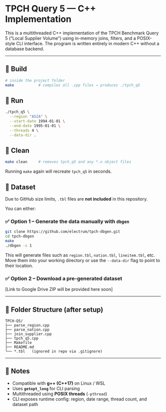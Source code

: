 # TPCH Query 5 — C++ Implementation

This is a multithreaded C++ implementation of the TPCH Benchmark Query 5 (“Local Supplier Volume”) using in-memory joins, filters, and a POSIX-style CLI interface. The program is written entirely in modern C++ without a database backend.

---

## 🔧 Build

```bash
# inside the project folder
make           # compiles all .cpp files → produces ./tpch_q5
```

## 🚀 Run

```bash
./tpch_q5 \
  --region "ASIA" \
  --start-date 1994-01-01 \
  --end-date 1995-01-01 \
  --threads 4 \
  --data-dir .
```

## 🧹 Clean

```bash
make clean     # removes tpch_q5 and any *.o object files
```

Running `make` again will recreate `tpch_q5` in seconds.  


## 📂 Dataset

Due to GitHub size limits, `.tbl` files are **not included** in this repository.

You can either:

### ✅ Option 1 – Generate the data manually with `dbgen`

```bash
git clone https://github.com/electrum/tpch-dbgen.git
cd tpch-dbgen
make
./dbgen -s 1
```

This will generate files such as `region.tbl`, `nation.tbl`, `lineitem.tbl`, etc.  
Move them into your working directory or use the `--data-dir` flag to point to their location.

### ✅ Option 2 – Download a pre-generated dataset

[Link to Google Drive ZIP will be provided here soon]

---

## 📁 Folder Structure (after setup)

```
TPCH-Q5/
├── parse_region.cpp
├── parse_nation.cpp
├── join_supplier.cpp
├── tpch_q5.cpp
├── Makefile
├── README.md
└── *.tbl   (ignored in repo via .gitignore)
```

---

## 📝 Notes

- Compatible with **g++ (C++17)** on Linux / WSL  
- Uses **`getopt_long`** for CLI parsing  
- Multithreaded using **POSIX threads** (`-pthread`)  
- CLI exposes runtime config: region, date range, thread count, and dataset path  

